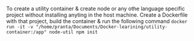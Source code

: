 To create a utility container & create node or any othe language specific project without installing anyting in the host machine.
Create a Dockerfile with that project, build the container & run the following command
`docker run -it -v "/home/pranta/Documents/Docker-learining/utility-container:/app" node-util npm init`